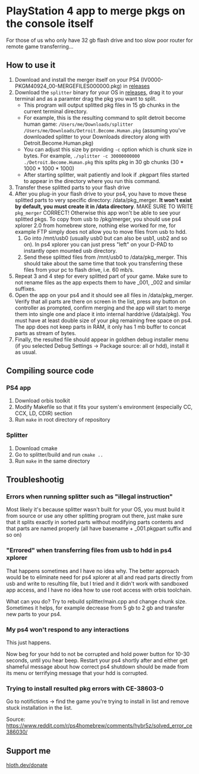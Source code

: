 # PlayStation 4 app to merge pkgs on the console itself

For those of us who only have 32 gb flash drive and too slow poor router for remote game transferring...

## How to use it

1. Download and install the merger itself on your PS4 (IV0000-PKGM40924_00-MERGEFILES000000.pkg) in [releases](https://github.com/VityaSchel/ps4-app-merge-pkgs/releases)
2. Download the `splitter` binary for your OS in [releases](https://github.com/VityaSchel/ps4-app-merge-pkgs/releases), drag it to your terminal and as a paramter drag the pkg you want to split. 
   - This program will output splitted pkg files in 15 gb chunks in the current terminal directory. 
   - For example, this is the resulting command to split detroit become human game: `/Users/me/Downloads/splitter /Users/me/Downloads/Detroit.Become.Human.pkg` (assuming you've downloaded splitter to your Downloads directory along with Detroit.Become.Human.pkg)
   - You can adjust this size by providing `-c` option which is chunk size in bytes. For example, `./splitter -c 30000000000 ./Detroit.Become.Human.pkg` this splits pkg in 30 gb chunks (30 * 1000 * 1000 * 1000)
   - After starting splitter, wait patiently and look if .pkgpart files started to appear in the directory where you run this command.
3. Transfer these splitted parts to your flash drive
4. After you plug-in your flash drive to your ps4, you have to move these splitted parts to very specific directory: /data/pkg_merger. **It won't exist by default, you must create it in /data directory**. MAKE SURE TO WRITE `pkg_merger` CORRECT! Otherwise this app won't be able to see your splitted pkgs. To copy from usb to /pkg/merger, you should use ps4 xplorer 2.0 from homebrew store, nothing else worked for me, for example FTP simply does not allow you to move files from usb to hdd.
   1. Go into /mnt/usb0 (usually usb0 but can also be usb1, usb2 and so on). In ps4 xplorer you can just press "left" on your D-PAD to instantly open mounted usb directory.
   2. Send these splitted files from /mnt/usb0 to /data/pkg_merger. This should take about the same time that took you transferring these files from your pc to flash drive, i.e. 60 mb/s.
5. Repeat 3 and 4 step for every splitted part of your game. Make sure to not rename files as the app expects them to have _001, _002 and similar suffixes.
6. Open the app on your ps4 and it should see all files in /data/pkg_merger. Verify that all parts are there on screen in the list, press any button on controller as prompted, confirm merging and the app will start to merge them into single one and place it into internal harddrive (/data/pkg). You must have at least double size of your pkg remaining free space on ps4. The app does not keep parts in RAM, it only has 1 mb buffer to concat parts as stream of bytes.
7. Finally, the resulted file should appear in goldhen debug installer menu (if you selected Debug Settings -> Package source: all or hdd), install it as usual.

## Compiling source code

### PS4 app

1. Download orbis toolkit
2. Modify Makefile so that it fits your system's environment (especially CC, CCX, LD, CDIR) section
3. Run `make` in root directory of repository

### Splitter

1. Download cmake
2. Go to splitter/build and run `cmake ..`
3. Run `make` in the same directory

## Troubleshootig

### Errors when running splitter such as "illegal instruction"

Most likely it's because splitter wasn't built for your OS, you must build it from source or use any other splitting program out there, just make sure that it splits exactly in sorted parts without modifying parts contents and that parts are named properly (all have basename + _001.pkgpart suffix and so on)

### "Errored" when transferring files from usb to hdd in ps4 xplorer

That happens sometimes and I have no idea why. The better approach would be to eliminate need for ps4 xplorer at all and read parts directly from usb and write to resulting file, but I tried and it didn't work with sandboxed app access, and I have no idea how to use root access with orbis toolchain.

What can you do? Try to rebuild splitter/main.cpp and change chunk size. Sometimes it helps, for example decrease from 5 gb to 2 gb and transfer new parts to your ps4.

### My ps4 won't respond to any interactions

This just happens.

Now beg for your hdd to not be corrupted and hold power button for 10-30 seconds, until you hear beep. Restart your ps4 shortly after and either get shameful message about how correct ps4 shutdown should be made from its menu or terrifying message that your hdd is corrupted.

### Trying to install resulted pkg errors with CE-38603-0

Go to notifictions -> find the game you're trying to install in list and remove stuck installation in the list.

Source: https://www.reddit.com/r/ps4homebrew/comments/hybr5z/solved_error_ce386030/

## Support me

[hloth.dev/donate](https://hloth.dev/donate)